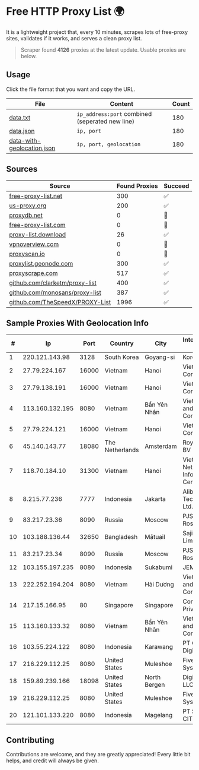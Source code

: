 
# Free HTTP Proxy List 🌍

It is a lightweight project that, every 10 minutes, scrapes lots of free-proxy sites, validates if it works, and serves a clean proxy list.


> Scraper found **4126** proxies at the latest update. Usable proxies are below.

## Usage

Click the file format that you want and copy the URL.


|File|Content|Count|
|----|-------|-----|
|[data.txt](https://raw.githubusercontent.com/themiralay/Proxy-List-World/master/data.txt)|`ip_address:port` combined (seperated new line)|180|
|[data.json](https://raw.githubusercontent.com/themiralay/Proxy-List-World/master/data.json)|`ip, port`|180|
|[data-with-geolocation.json](https://raw.githubusercontent.com/themiralay/Proxy-List-World/master/data-with-geolocation.json)|`ip, port, geolocation`|180|

## Sources

|Source|Found Proxies|Succeed|
|------|-------------|-------|
|[free-proxy-list.net](https://free-proxy-list.net)|300|✅|
|[us-proxy.org](https://www.us-proxy.org)|200|✅|
|[proxydb.net](http://proxydb.net)|0|🚫|
|[free-proxy-list.com](https://free-proxy-list.com/?page=&port=&type%5B%5D=http&type%5B%5D=https&up_time=0&search=Search)|0|🚫|
|[proxy-list.download](https://www.proxy-list.download/HTTP)|26|✅|
|[vpnoverview.com](https://vpnoverview.com/privacy/anonymous-browsing/free-proxy-servers)|0|🚫|
|[proxyscan.io](https://www.proxyscan.io)|0|🚫|
|[proxylist.geonode.com](https://proxylist.geonode.com/api/proxy-list?limit=300&page=1&sort_by=lastChecked&sort_type=desc&protocols=http,https)|300|✅|
|[proxyscrape.com](https://api.proxyscrape.com/v2/?request=displayproxies&protocol=http&timeout=10000&country=all&ssl=all&anonymity=all)|517|✅|
|[github.com/clarketm/proxy-list](https://raw.githubusercontent.com/clarketm/proxy-list/master/proxy-list-raw.txt)|400|✅|
|[github.com/monosans/proxy-list](https://raw.githubusercontent.com/monosans/proxy-list/main/proxies/http.txt)|387|✅|
|[github.com/TheSpeedX/PROXY-List](https://raw.githubusercontent.com/TheSpeedX/PROXY-List/master/http.txt)|1996|✅|


## Sample Proxies With Geolocation Info

|#|Ip|Port|Country|City|Internet Service Provider|
|-|--|----|-------|----|-------------------------|
|1|220.121.143.98|3128|South Korea|Goyang-si|Korea Telecom|
|2|27.79.224.167|16000|Vietnam|Hanoi|Viettel Corporation|
|3|27.79.138.191|16000|Vietnam|Hanoi|Viettel Corporation|
|4|113.160.132.195|8080|Vietnam|Bẩn Yên Nhân|VietNam Post and Telecom Corporation|
|5|27.79.224.121|16000|Vietnam|Hanoi|Viettel Corporation|
|6|45.140.143.77|18080|The Netherlands|Amsterdam|RoyaleHosting BV|
|7|118.70.184.10|31300|Vietnam|Hanoi|Vietnam Internet Network Information Center|
|8|8.215.77.236|7777|Indonesia|Jakarta|Alibaba (US) Technology Co., Ltd.|
|9|83.217.23.36|8090|Russia|Moscow|PJSC Rostelecom|
|10|103.188.136.44|32650|Bangladesh|Mātuail|Sajid Trading Limited|
|11|83.217.23.34|8090|Russia|Moscow|PJSC Rostelecom|
|12|103.155.197.235|8080|Indonesia|Sukabumi|JEMBATANDATA|
|13|222.252.194.204|8080|Vietnam|Hải Dương|VietNam Post and Telecom Corporation|
|14|217.15.166.95|80|Singapore|Singapore|Contabo Asia Private Limited|
|15|113.160.133.32|8080|Vietnam|Bẩn Yên Nhân|VietNam Post and Telecom Corporation|
|16|103.55.224.122|8080|Indonesia|Karawang|PT Gapura Era Digital|
|17|216.229.112.25|8080|United States|Muleshoe|Five Area Systems, LLC|
|18|159.89.239.166|18098|United States|North Bergen|DigitalOcean, LLC|
|19|216.229.112.25|8080|United States|Muleshoe|Five Area Systems, LLC|
|20|121.101.133.220|8080|Indonesia|Magelang|PT SELARAS CITRA TERABIT|



## Contributing

Contributions are welcome, and they are greatly appreciated! Every
little bit helps, and credit will always be given.

